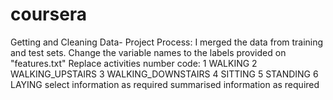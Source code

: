 # coursera
Getting and Cleaning Data- Project Process: I merged the data from training and test sets. 
Change the variable names to the labels provided on "features.txt" 
Replace activities number code:
1 WALKING 
2 WALKING_UPSTAIRS 
3 WALKING_DOWNSTAIRS 
4 SITTING 
5 STANDING
6 LAYING
 select information as required summarised information as required
